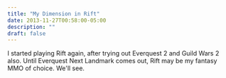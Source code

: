 ```yaml
---
title: "My Dimension in Rift"
date: 2013-11-27T00:58:00-05:00
description: ""
draft: false
---
```

I started playing Rift again, after trying out Everquest 2 and Guild
Wars 2 also. Until Everquest Next Landmark comes out, Rift may be my
fantasy MMO of choice. We'll see.